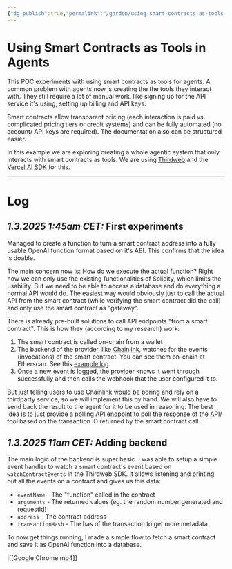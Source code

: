 ```yaml
---
{"dg-publish":true,"permalink":"/garden/using-smart-contracts-as-tools-in-agents/","created":"2025-02-27T13:58:51.602+01:00","updated":"2025-03-02T14:25:44.503+01:00"}
---
```


# Using Smart Contracts as Tools in Agents
This POC experiments with using smart contracts as tools for agents. A common problem with agents now is creating the the tools they interact with. They still require a lot of manual work, like signing up for the API service it's using, setting up billing and API keys. 

Smart contracts allow transparent pricing (each interaction is paid vs. complicated pricing tiers or credit systems) and can be fully automated (no account/ API keys are required). The documentation also can be structured easier.

In this example we are exploring creating a whole agentic system that only interacts with smart contracts as tools. We are using [Thirdweb](https://thirdweb.com) and the [Vercel AI SDK](https://sdk.vercel.ai/docs/introduction) for this.

---

# Log

## *1.3.2025 1:45am CET:* First experiments

Managed to create a function to turn a smart contract address into a fully usable OpenAI function format based on it's ABI. This confirms that the idea is doable.

The main concern now is: How do we execute the actual function? Right now we can only use the existing functionalities of Solidity, which limits the usability. But we need to be able to access a database and do everything a normal API would do. The easiest way would obviously just to call the actual API from the smart contract (while verifying the smart contract did the call) and only use the smart contract as "gateway".

There is already pre-built solutions to call API endpoints "from a smart contract". This is how they (according to my research) work:

1. The smart contract is called on-chain from a wallet
2. The backend of the provider, like [Chainlink](https://chain.link/), watches for the events (invocations) of the smart contract. You can see them on-chain at Etherscan. See this [example log](https://sepolia.etherscan.io/address/0x254a6c4eb7bE8D1AC3C07F14BEB4C83bca2aCa43#events).
3. Once a new event is logged, the provider knows it went through successfully and then calls the webhook that the user configured it to.

But just telling users to use Chainlink would be boring and rely on a thirdparty service, so we will implement this by hand. We will also have to send back the result to the agent for it to be used in reasoning. The best idea is to just provide a polling API endpoint to poll the response of the API/ tool based on the transaction ID returned by the smart contract call.

## *1.3.2025 11am CET:* Adding backend
The main logic of the backend is super basic. I was able to setup a simple event handler to watch a smart contract's event based on `watchContractEvents` in the Thirdweb SDK.  It allows listening and printing out all the events on a contract and gives us this data:
- `eventName` - The "function" called in the contract
- `arguments` - The returned values (eg. the random number generated and requestId)
- `address` - The contract address
- `transactionHash` - The has of the transaction to get more metadata

To now get things running, I made a simple flow to fetch a smart contract and save it as OpenAI function into a database.

![[Google Chrome.mp4]]